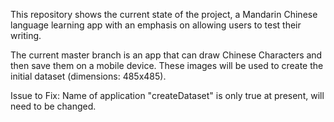 This repository shows the current state of the project, a Mandarin Chinese language learning app with an emphasis on allowing users to test their writing.

The current master branch is an app that can draw Chinese Characters and then save them on a mobile device. These images will be used to create the initial dataset (dimensions: 485x485). 

Issue to Fix: Name of application "createDataset" is only true at present, will need to be changed.
